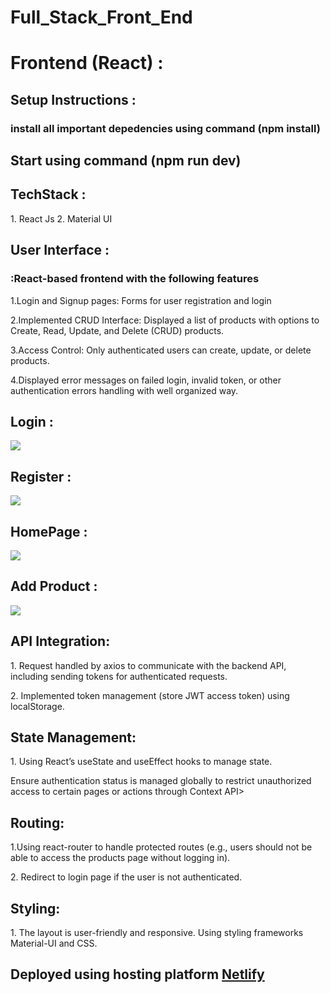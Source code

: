# Full_Stack_Front_End

<h1>Frontend (React) :</h1>

<h2>Setup Instructions :</h2>
   <h3>install all important depedencies using command (npm install)</h3>

## Start using command (npm run dev)

 <h2>TechStack :</h2>
    1. React Js
    2. Material UI

 <h2>User Interface :</h2>
    <h3>:React-based frontend with the following features</h3>
    <p>1.Login and Signup pages: Forms for user registration and login</p>
    <p>2.Implemented CRUD Interface: Displayed a list of products with options to Create, Read, Update, and Delete (CRUD) products.</p>
    <p>3.Access Control: Only authenticated users can create, update, or delete products.</p>
    <p>4.Displayed error messages on failed login, invalid token, or other authentication errors handling with well organized way.</p>

  <h2>Login :</h2>

  <img src="https://i.ibb.co/Dg1zGSF/Screenshot-2024-12-01-114813.png"/>

  <h2>Register : </h2>

  <img src="https://i.ibb.co/RhffYsQ/Screenshot-2024-12-01-114856.png"/>

  <h2>HomePage : </h2>

  <img src="https://i.ibb.co/jJWd0kJ/Screenshot-2024-12-01-114938.png"/>

  <h2>Add Product : </h2>

  <img src="https://i.ibb.co/cr5LPqz/Screenshot-2024-12-01-114958.png"/>

 <h2>API Integration:</h2>
    <p>1. Request handled by axios to communicate with the backend API, including sending tokens for authenticated requests.</p>
    <p>2. Implemented token management (store JWT access token) using localStorage.</p>

 <h2>State Management:</h2>
 <p> 1. Using React’s useState and useEffect hooks to manage state.</p>
 <p> Ensure authentication status is managed globally to restrict unauthorized access to certain pages or actions through Context API></p>

 <h2>Routing:</h2>
 <p>1.Using react-router to handle protected routes (e.g., users should not be able to access the products page without logging in).</p>
 <p>2. Redirect to login page if the user is not authenticated.</p>

 <h2>Styling:</h2>
 <p>1. The layout is user-friendly and responsive. Using styling frameworks Material-UI and CSS.</p>

 <h2>Deployed using hosting platform <a href="https://www.netlify.com/">Netlify</a></h2>
